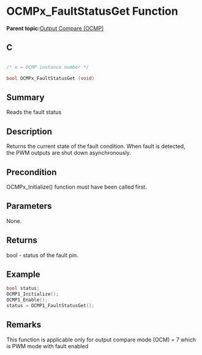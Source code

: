 # OCMPx\_FaultStatusGet Function

**Parent topic:**[Output Compare \(OCMP\)](GUID-B86A6AAC-1577-4BDA-9CB1-5E0BA2789DD9.md)

## C

```c

/* x = OCMP instance number */

bool OCMPx_FaultStatusGet (void)
```

## Summary

Reads the fault status

## Description

Returns the current state of the fault condition. When fault is detected,<br />the PWM outputs are shut down asynchronously.

## Precondition

OCMPx\_Initialize\(\) function must have been called first.

## Parameters

None.

## Returns

bool - status of the fault pin.

## Example

```c
bool status;
OCMP1_Initialize();
OCMP1_Enable();
status = OCMP1_FaultStatusGet();
```

## Remarks

This function is applicable only for output compare mode \(OCM\) = 7 which is PWM mode with fault enabled

